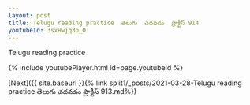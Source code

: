 ```yaml
---
layout: post
title: Telugu reading practice  తెలుగు  చదవడం  ప్రాక్టీస్ 914
youtubeId: 3sxHwjq3p_0
---
```

 
 
Telugu reading practice
 
 
 
 
 


{% include youtubePlayer.html id=page.youtubeId %}
 
[Next]({{ site.baseurl }}{% link  split1/_posts/2021-03-28-Telugu reading practice  తెలుగు  చదవడం  ప్రాక్టీస్ 913.md%})
 
